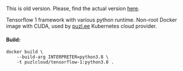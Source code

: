 This is old version. Please, find the actual version [here](https://github.com/puzl-ee/docker-images/tree/dev/images/tensorflow-1).

Tensorflow 1 framework with various python runtime. Non-root Docker image with CUDA, used by [puzl.ee](https://puzl.ee) Kubernetes cloud provider. 

#### Build:

```
docker build \
    --build-arg INTERPRETER=python3.8 \
    -t puzlcloud/tensorflow-1:python3.8 .
```
